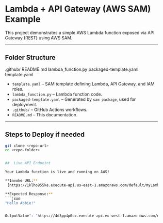 # Lambda + API Gateway (AWS SAM) Example

This project demonstrates a simple AWS Lambda function exposed via API Gateway (REST) using AWS SAM.

---

## **Folder Structure**
.github/
README.md
lambda_function.py
packaged-template.yaml
template.yaml


- `template.yaml` – SAM template defining Lambda, API Gateway, and IAM roles.
- `lambda_function.py` – Lambda function code.
- `packaged-template.yaml` – Generated by `sam package`, used for deployment.
- `.github/` – GitHub Actions workflows.
- `README.md` – This documentation.




---
## **Steps to Deploy if needed**

```bash
git clone <repo-url>
cd <repo-folder>


##  Live API Endpoint

Your Lambda function is live and running on AWS!

**Invoke URL:**  
 [https://1klho955ke.execute-api.us-east-1.amazonaws.com/default/myLambdaFunction](https://1klho955ke.execute-api.us-east-1.amazonaws.com/default/myLambdaFunction)

**Expected Response:**
```json
"Hello Abbie!"


OutputValue": "https://4d3pp4p0oc.execute-api.eu-west-1.amazonaws.com/dev/myLambdaFunction"


